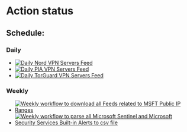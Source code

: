 # Action status

## Schedule: 

### Daily

- [![Daily Nord VPN Servers Feed](https://github.com/nekkron/PublicFeeds/actions/workflows/feed-vpn-nord.yml/badge.svg)](https://github.com/nekkron/PublicFeeds/actions/workflows/feed-vpn-nord.yml)
- [![Daily PIA VPN Servers Feed](https://github.com/nekkron/PublicFeeds/actions/workflows/feed-vpn-pia.yml/badge.svg)](https://github.com/nekkron/PublicFeeds/actions/workflows/feed-vpn-pia.yml)
- [![Daily TorGuard VPN Servers Feed](https://github.com/nekkron/PublicFeeds/actions/workflows/feed-vpn-torguard.yml/badge.svg)](https://github.com/nekkron/PublicFeeds/actions/workflows/feed-vpn-torguard.yml)

### Weekly
- [![Weekly workflow to download all Feeds related to MSFT Public IP Ranges](https://github.com/nekkron/PublicFeeds/actions/workflows/feed-ip_ranges-microsoft.yml/badge.svg)](https://github.com/nekkron/PublicFeeds/actions/workflows/feed-ip_ranges-microsoft.yml)
- [![Weekly workflow to parse all Microsoft Sentinel and Microsoft Security Services Built-in Alerts to csv file](https://github.com/nekkron/PublicFeeds/actions/workflows/feed-mitre-attackmap-weekly.yml/badge.svg)](https://github.com/nekkron/PublicFeeds/actions/workflows/feed-mitre-attackmap-weekly.yml)
